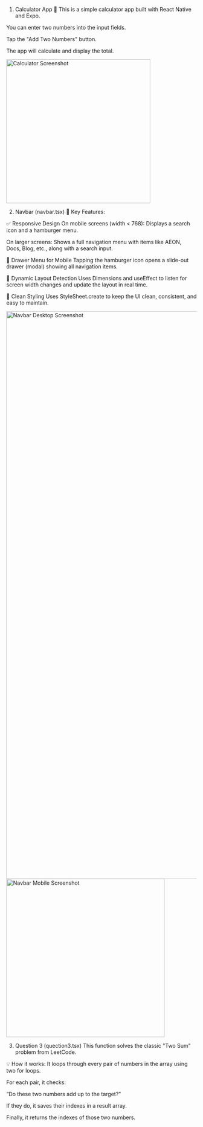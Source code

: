1. Calculator App
🧮 This is a simple calculator app built with React Native and Expo.

You can enter two numbers into the input fields.

Tap the "Add Two Numbers" button.

The app will calculate and display the total.

<img width="381" alt="Calculator Screenshot" src="https://github.com/user-attachments/assets/e1fb9ab4-79ab-4bb6-9ac3-8b315ba536d9" />


2. Navbar (navbar.tsx)
🔧 Key Features:

✅ Responsive Design
On mobile screens (width < 768): Displays a search icon and a hamburger menu.

On larger screens: Shows a full navigation menu with items like AEON, Docs, Blog, etc., along with a search input.

📱 Drawer Menu for Mobile
Tapping the hamburger icon opens a slide-out drawer (modal) showing all navigation items.

🧠 Dynamic Layout Detection
Uses Dimensions and useEffect to listen for screen width changes and update the layout in real time.

🎨 Clean Styling
Uses StyleSheet.create to keep the UI clean, consistent, and easy to maintain.

<img width="1503" alt="Navbar Desktop Screenshot" src="https://github.com/user-attachments/assets/d60d3be3-62d6-4779-84f6-28be0123c52b" /> <img width="419" alt="Navbar Mobile Screenshot" src="https://github.com/user-attachments/assets/1717ee99-3765-4838-b1e0-9cc0fd030fad" />


3. Question 3 (quection3.tsx)
This function solves the classic "Two Sum" problem from LeetCode.

💡 How it works:
It loops through every pair of numbers in the array using two for loops.

For each pair, it checks:

“Do these two numbers add up to the target?”

If they do, it saves their indexes in a result array.

Finally, it returns the indexes of those two numbers.
